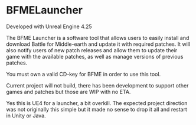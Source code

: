 # BFMELauncher

Developed with Unreal Engine 4.25

The BFME Launcher is a software tool that allows users to easily install and download Battle for Middle-earth and update it with required patches. It will also notify users of new patch releases and allow them to update their game with the available patches, as well as manage versions of previous patches.

You must own a valid CD-key for BFME in order to use this tool.

Current project will not build, there has been development to support other games and patches but those are WIP with no ETA.

Yes this is UE4 for a launcher, a bit overkill. The expected project direction was not originally this simple but it made no sense to drop it all and restart in Unity or Java.
